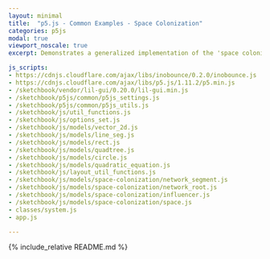 ```yaml
---
layout: minimal
title:  "p5.js - Common Examples - Space Colonization"
categories: p5js
modal: true
viewport_noscale: true
excerpt: Demonstrates a generalized implementation of the 'space colonization' algorithm, for use in non-botany related contexts and with addtional layout options.

js_scripts:
- https://cdnjs.cloudflare.com/ajax/libs/inobounce/0.2.0/inobounce.js
- https://cdnjs.cloudflare.com/ajax/libs/p5.js/1.11.2/p5.min.js
- /sketchbook/vendor/lil-gui/0.20.0/lil-gui.min.js
- /sketchbook/p5js/common/p5js_settings.js
- /sketchbook/p5js/common/p5js_utils.js
- /sketchbook/js/util_functions.js
- /sketchbook/js/options_set.js
- /sketchbook/js/models/vector_2d.js
- /sketchbook/js/models/line_seg.js
- /sketchbook/js/models/rect.js
- /sketchbook/js/models/quadtree.js
- /sketchbook/js/models/circle.js
- /sketchbook/js/models/quadratic_equation.js
- /sketchbook/js/layout_util_functions.js
- /sketchbook/js/models/space-colonization/network_segment.js
- /sketchbook/js/models/space-colonization/network_root.js
- /sketchbook/js/models/space-colonization/influencer.js
- /sketchbook/js/models/space-colonization/space.js
- classes/system.js
- app.js

---
```


{% include_relative README.md %}

